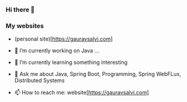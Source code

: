 ### Hi there 👋

### My websites
- (personal site)[https://gauravsalvi.com]

- 🔭 I’m currently working on Java ...
- 🌱 I’m currently learning something interesting
- 💬 Ask me about Java, Spring Boot, Programming, Spring WebFLux, Distributed Systems
- 📫 How to reach me: website[https://gauravsalvi.com]
